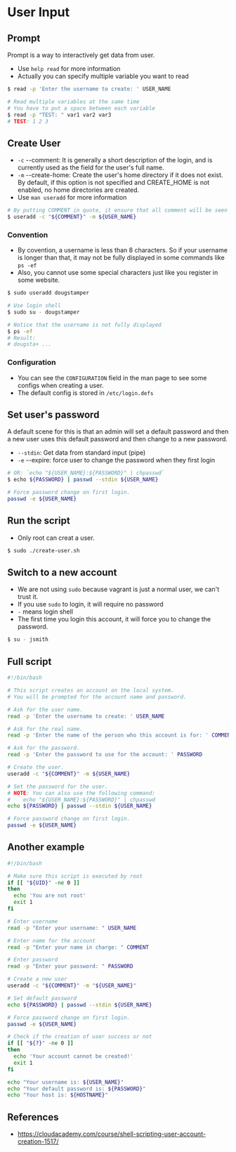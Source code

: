 # User Input

## Prompt
Prompt is a way to interactively get data from user.
- Use `help read` for more information
- Actually you can specify multiple variable you want to read
```bash
$ read -p 'Enter the username to create: ' USER_NAME

# Read multiple variables at the same time
# You have to put a space between each variable
$ read -p "TEST: " var1 var2 var3
# TEST: 1 2 3
```

## Create User
- `-c` --comment: It is generally a short description of the login, and is currently used as the field for the user's full name.
- `-m` --create-home: Create the user's home directory if it does not exist. By default, if this option is not specified and CREATE_HOME is not enabled, no home directories are created.
- Use `man useradd` for more information
```bash
# By putting COMMENT in quote, it ensure that all comment will be seen as a single entity, not affected by characters like spaces.
$ useradd -c "${COMMENT}" -m ${USER_NAME}
```

### Convention
- By covention, a username is less than 8 characters. So if your username is longer than that, it may not be fully displayed in some commands like `ps -ef`
- Also, you cannot use some special characters just like you register in some website.
```bash
$ sudo useradd dougstamper

# Use login shell
$ sudo su - dougstamper

# Notice that the username is not fully displayed
$ ps -ef
# Result:
# dougsta+ ...
```

### Configuration
- You can see the `CONFIGURATION` field in the man page to see some configs when creating a user.
- The default config is stored in `/etc/login.defs`


## Set user's password
A default scene for this is that an admin will set a default password and then a new user uses this default password and then change to a new password.
- `--stdin`: Get data from standard input (pipe)
- `-e` --expire: force user to change the password when they first login
```bash
# OR: `echo "${USER_NAME}:${PASSWORD}" | chpasswd`
$ echo ${PASSWORD} | passwd --stdin ${USER_NAME}

# Force password change on first login.
passwd -e ${USER_NAME}
```

## Run the script
- Only root can creat a user.
```bash
$ sudo ./create-user.sh
```

## Switch to a new account
- We are not using `sudo` because vagrant is just a normal user, we can't trust it.
- If you use `sudo` to login, it will require no password
- `-` means login shell
- The first time you login this account, it will force you to change the password.
```bash
$ su - jsmith
```

## Full script
```bash
#!/bin/bash

# This script creates an account on the local system.
# You will be prompted for the account name and password.

# Ask for the user name.
read -p 'Enter the username to create: ' USER_NAME

# Ask for the real name.
read -p 'Enter the name of the person who this account is for: ' COMMENT

# Ask for the password.
read -p 'Enter the password to use for the account: ' PASSWORD

# Create the user.
useradd -c "${COMMENT}" -m ${USER_NAME}

# Set the password for the user.
# NOTE: You can also use the following command:
#    echo "${USER_NAME}:${PASSWORD}" | chpasswd
echo ${PASSWORD} | passwd --stdin ${USER_NAME}

# Force password change on first login.
passwd -e ${USER_NAME}
```

## Another example
```bash
#!/bin/bash

# Make sure this script is executed by root
if [[ "${UID}" -ne 0 ]]
then
  echo 'You are not root'
  exit 1
fi

# Enter username
read -p "Enter your username: " USER_NAME

# Enter name for the account
read -p "Enter your name in charge: " COMMENT

# Enter password
read -p "Enter your password: " PASSWORD

# Create a new user
useradd -c "${COMMENT}" -m "${USER_NAME}"

# Set default password
echo ${PASSWORD} | passwd --stdin ${USER_NAME}

# Force password change on first login.
passwd -e ${USER_NAME}

# Check if the creation of user success or not
if [[ "${?}" -ne 0 ]]
then
  echo 'Your account cannot be created!'
  exit 1
fi

echo "Your username is: ${USER_NAME}"
echo "Your default password is: ${PASSWORD}"
echo "Your host is: ${HOSTNAME}"
```

## References
- https://cloudacademy.com/course/shell-scripting-user-account-creation-1517/
